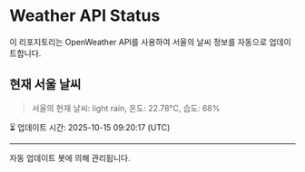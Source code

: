 
# Weather API Status

이 리포지토리는 OpenWeather API를 사용하여 서울의 날씨 정보를 자동으로 업데이트합니다.

## 현재 서울 날씨
> 서울의 현재 날씨: light rain, 온도: 22.78°C, 습도: 68%

⏳ 업데이트 시간: 2025-10-15 09:20:17 (UTC)

---
자동 업데이트 봇에 의해 관리됩니다.
